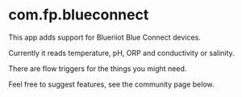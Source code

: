 # com.fp.blueconnect
This app adds support for Blueriiot Blue Connect devices.

Currently it reads temperature, pH, ORP and conductivity or salinity.

There are flow triggers for the things you might need. 

Feel free to suggest features, see the community page below.
